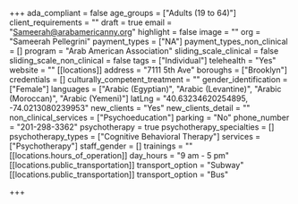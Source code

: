 +++
ada_compliant = false
age_groups = ["Adults (19 to 64)"]
client_requirements = ""
draft = true
email = "Sameerah@arabamericanny.org"
highlight = false
image = ""
org = "Sameerah Pellegrini"
payment_types = ["NA"]
payment_types_non_clinical = []
program = "Arab American Association"
sliding_scale_clinical = false
sliding_scale_non_clinical = false
tags = ["Individual"]
telehealth = "Yes"
website = ""
[[locations]]
address = "7111 5th Ave"
boroughs = ["Brooklyn"]
credentials = []
culturally_competent_treatment = ""
gender_identification = ["Female"]
languages = ["Arabic (Egyptian)", "Arabic (Levantine)", "Arabic (Moroccan)", "Arabic (Yemeni)"]
latLng = "40.63234620254895, -74.0213080239953"
new_clients = "Yes"
new_clients_detail = ""
non_clinical_services = ["Psychoeducation"]
parking = "No"
phone_number = "201-298-3362"
psychotherapy = true
psychotherapy_specialties = []
psychotherapy_types = ["Cognitive Behavioral Therapy"]
services = ["Psychotherapy"]
staff_gender = []
trainings = ""
[[locations.hours_of_operation]]
day_hours = "9 am - 5 pm"
[[locations.public_transportation]]
transport_option = "Subway"
[[locations.public_transportation]]
transport_option = "Bus"

+++
